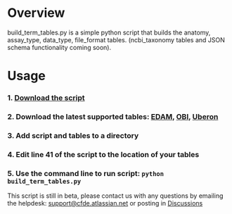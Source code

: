 # Overview

build_term_tables.py is a simple python script that builds the anatomy, assay_type, data_type, file_format tables. (ncbi_taxonomy tables and JSON schema functionality coming soon). 

# Usage

### 1. [Download the script](https://docs.nih-cfde.org/en/latest/c2m2/draft-C2M2_external_CV_term_table_generator_script/build_term_tables.py)

### 2. Download the latest supported tables: [EDAM](https://docs.nih-cfde.org/en/latest/c2m2/draft-C2M2_external_CV_term_table_generator_script/external_CV_reference_files/EDAM.version_1.25.tsv), [OBI](https://docs.nih-cfde.org/en/latest/c2m2/draft-C2M2_external_CV_term_table_generator_script/external_CV_reference_files/OBI.version_2020-12-16.obo), [Uberon](https://docs.nih-cfde.org/en/latest/c2m2/draft-C2M2_external_CV_term_table_generator_script/external_CV_reference_files/uberon.version_2019-06-27.obo)

### 3. Add script and tables to a directory

### 4. Edit line 41 of the script to the location of your tables

### 5. Use the command line to run script: `python build_term_tables.py`

This script is still in beta, please contact us with any questions by emailing the helpdesk: support@cfde.atlassian.net or posting in [Discussions](https://github.com/nih-cfde/published-documentation/discussions)
